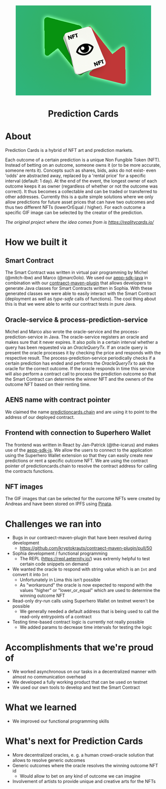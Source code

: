 <p align="center">
    <img alt="predictioncards" src="./images/logo.png" />
</p>
<h1 align="center">
  Prediction Cards
</h1>

# About

Prediction Cards is a hybrid of NFT art and prediction markets.

Each outcome of a certain prediction is a unique Non Fungible Token (NFT). Instead of betting on an outcome, someone owns it (or to be more accurate, someone rents it). Concepts such as shares, bids, asks do not exist- even 'odds' are abstracted away, replaced by a 'rental price' for a specific interval (default: 1 day). At the end of the event, the longest owner of each outcome keeps it as owner (regardless of whether or not the outcome was correct). It thus becomes a collectable and can be traded or transferred to other addresses. Currently this is a quite simple solutions where we only allow predictions for future asset prices that can have two outcomes and thus two different NFTs (lowerOrEqual / higher). For each outcome a specific GIF image can be selected by the creator of the prediction.

_The original project where the idea comes from is https://realitycards.io/_

# How we built it

## Smart Contract

The Smart Contract was written in virtual pair programming by Michel (@mitch-lbw) and Marco (@marc0olo). We used our [aepp-sdk-java](https://github.com/kryptokrauts/aepp-sdk-java) in combination with our [contraect-maven-plugin](https://github.com/kryptokrauts/contraect-maven-plugin) that allows developers to generate Java classes for Smart Contracts written in Sophia. With these generated classes we were able to easily interact with the Smart Contract (deployment as well as _type-safe_ calls of functions). The cool thing about this is that we were able to write our contract tests in pure Java.

## Oracle-service & process-prediction-service

Michel and Marco also wrote the oracle-service and the process-prediction-service in Java. The oracle-service registers an oracle and makes sure that it never expires. It also polls in a certain interval whether a query has been requested via an _OracleQueryTx_. If an oracle query is present the oracle processes it by checking the price and responds with the respective result. The process-prediction-service periodically checks if a certain prediction has ended and performs the _OracleQueryTx_ to ask the oracle for the correct outcome. If the oracle responds in time this service will also perform a contract call to process the prediction outcome so that the Smart Contract can determine the winner NFT and the owners of the outcome NFT based on their renting time.

## AENS name with contract pointer

We claimed the name [predictioncards.chain](https://testnet.aenalytics.org/names/predictioncards.chain) and are using it to point to the address of our deployed contract.

## Frontend with connection to Superhero Wallet

The frontend was written in React by Jan-Patrick (@the-icarus) and makes use of the [aepp-sdk-js](https://github.com/aeternity/aepp-sdk-js). We allow the users to connect to the application using the Superhero Wallet extension so that they can easily create new predictions or rent a specific outcome NFT. We are using the contract pointer of predictioncards.chain to resolve the contract address for calling the contracts functions.

## NFT images

The GIF images that can be selected for the ourcome NFTs were created by Andreas and have been stored on IPFS using [Pinata](https://pinata.cloud/).

# Challenges we ran into

- Bugs in our contraect-maven-plugin that have been resolved during development
  - https://github.com/kryptokrauts/contraect-maven-plugin/pull/50
- Sophia development / functional programming
  - The REPL (https://repl.aeternity.io/) was extremly helpful to test certain code snippets on demand
- We wanted the oracle to respond with string value which is an `Int` and convert it into `Int`
  - Unfortunately in Lima this isn't possible
  - As "workaround" the oracle is now expected to respond with the values "higher" or "lower_or_equal" which are used to determine the winning outcome NFT
- Read-only dry-run calls using Superhero Wallet on testnet weren't be possible
  - We generally needed a default address that is being used to call the read-only entrypoints of a contract
- Testing time-based contract logic is currently not really possible
  - We added params to decrease time intervals for testing the logic

# Accomplishments that we're proud of

- We worked asynchronous on our tasks in a decentralized manner with almost no communication overhead
- We developed a fully working product that can be used on testnet
- We used our own tools to develop and test the Smart Contract

# What we learned

- We improved our functional programming skills

# What's next for Prediction Cards

- More decentralized oracles, e. g. a human crowd-oracle solution that allows to resolve generic outcomes
- Generic outcomes where the oracle resolves the winning outcome NFT id
  - Would allow to bet on any kind of outcome we can imagine
- Involvement of artists to provide unique and creative arts for the NFTs
